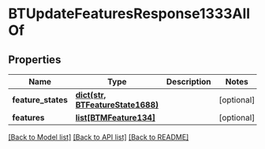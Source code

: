 # BTUpdateFeaturesResponse1333AllOf

## Properties
Name | Type | Description | Notes
------------ | ------------- | ------------- | -------------
**feature_states** | [**dict(str, BTFeatureState1688)**](BTFeatureState1688.md) |  | [optional] 
**features** | [**list[BTMFeature134]**](BTMFeature134.md) |  | [optional] 

[[Back to Model list]](../README.md#documentation-for-models) [[Back to API list]](../README.md#documentation-for-api-endpoints) [[Back to README]](../README.md)


